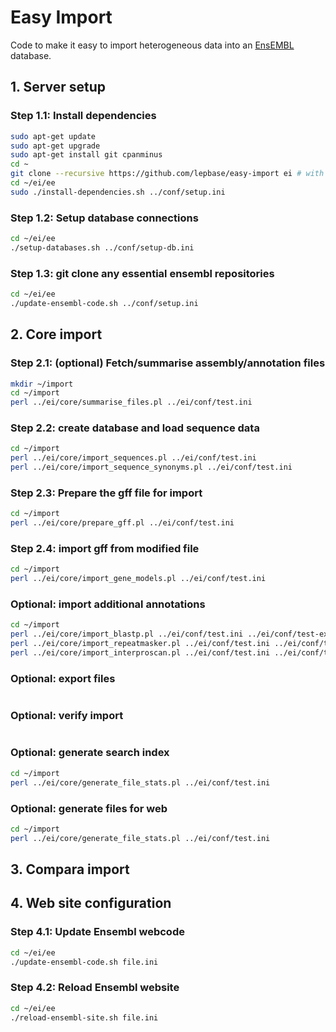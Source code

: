 # Easy Import

Code to make it easy to import heterogeneous data into an [EnsEMBL](http://ensembl.org)
  database.

## 1. Server setup

### Step 1.1: Install dependencies

```bash
sudo apt-get update
sudo apt-get upgrade
sudo apt-get install git cpanminus
cd ~
git clone --recursive https://github.com/lepbase/easy-import ei # with gff-parser and ensembl-easy as submodules
cd ~/ei/ee
sudo ./install-dependencies.sh ../conf/setup.ini
```

### Step 1.2: Setup database connections

```bash
cd ~/ei/ee
./setup-databases.sh ../conf/setup-db.ini
```

### Step 1.3: git clone any essential ensembl repositories

```bash
cd ~/ei/ee
./update-ensembl-code.sh ../conf/setup.ini
```


## 2. Core import

### Step 2.1: (optional) Fetch/summarise assembly/annotation files

```bash
mkdir ~/import
cd ~/import
perl ../ei/core/summarise_files.pl ../ei/conf/test.ini
```

### Step 2.2: create database and load sequence data

```bash
cd ~/import
perl ../ei/core/import_sequences.pl ../ei/conf/test.ini
perl ../ei/core/import_sequence_synonyms.pl ../ei/conf/test.ini
```

### Step 2.3: Prepare the gff file for import

```bash
cd ~/import
perl ../ei/core/prepare_gff.pl ../ei/conf/test.ini
```

### Step 2.4: import gff from modified file

```bash
cd ~/import
perl ../ei/core/import_gene_models.pl ../ei/conf/test.ini
```

### Optional: import additional annotations

```bash
cd ~/import
perl ../ei/core/import_blastp.pl ../ei/conf/test.ini ../ei/conf/test-extra.ini
perl ../ei/core/import_repeatmasker.pl ../ei/conf/test.ini ../ei/conf/test-extra.ini
perl ../ei/core/import_interproscan.pl ../ei/conf/test.ini ../ei/conf/test-extra.ini
```

### Optional: export files

```bash

```

### Optional: verify import

```bash

```

### Optional: generate search index

```bash
cd ~/import
perl ../ei/core/generate_file_stats.pl ../ei/conf/test.ini
```

### Optional: generate files for web

```bash
cd ~/import
perl ../ei/core/generate_file_stats.pl ../ei/conf/test.ini
```


## 3. Compara import


## 4. Web site configuration

### Step 4.1: Update Ensembl webcode

```bash
cd ~/ei/ee
./update-ensembl-code.sh file.ini
```

### Step 4.2: Reload Ensembl website

```bash
cd ~/ei/ee
./reload-ensembl-site.sh file.ini
```
